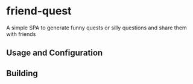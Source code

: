 # friend-quest

A simple SPA to generate funny quests or silly questions and share them with friends

## Usage and Configuration

## Building
